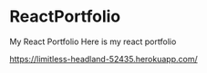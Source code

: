 # ReactPortfolio
My React Portfolio 
Here is my react portfolio


https://limitless-headland-52435.herokuapp.com/
